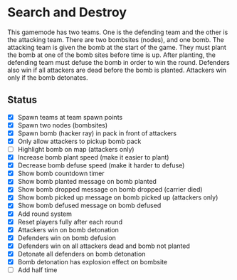 # Search and Destroy

This gamemode has two teams. One is the defending team and the other is the attacking team. There are two bombsites (nodes), and one bomb. The attacking team is given the bomb at the start of the game. They must plant the bomb at one of the bomb sites before time is up. After planting, the defending team must defuse the bomb in order to win the round. Defenders also win if all attackers are dead before the bomb is planted. Attackers win only if the bomb detonates.

## Status

- [x] Spawn teams at team spawn points
- [x] Spawn two nodes (bombsites)
- [x] Spawn bomb (hacker ray) in pack in front of attackers
- [x] Only allow attackers to pickup bomb pack
- [ ] Highlight bomb on map (attackers only)
- [x] Increase bomb plant speed (make it easier to plant)
- [x] Decrease bomb defuse speed (make it harder to defuse)
- [x] Show bomb countdown timer
- [x] Show bomb planted message on bomb planted
- [x] Show bomb dropped message on bomb dropped (carrier died)
- [x] Show bomb picked up message on bomb picked up (attackers only)
- [x] Show bomb defused message on bomb defused
- [x] Add round system
- [x] Reset players fully after each round
- [x] Attackers win on bomb detonation
- [x] Defenders win on bomb defusion
- [x] Defenders win on all attackers dead and bomb not planted
- [x] Detonate all defenders on bomb detonation
- [x] Bomb detonation has explosion effect on bombsite
- [ ] Add half time
